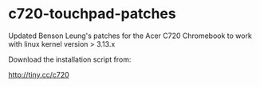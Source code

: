 c720-touchpad-patches
=====================

Updated Benson Leung's patches for the Acer C720 Chromebook to work with linux kernel version > 3.13.x

Download the installation script from:

http://tiny.cc/c720
